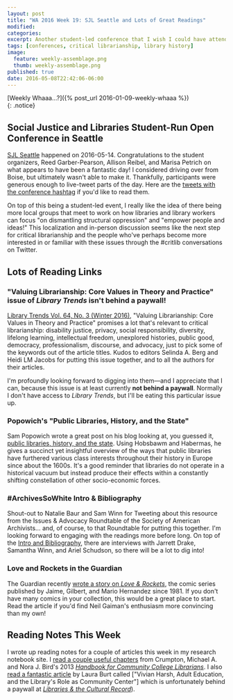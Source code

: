 ```yaml
---
layout: post
title: "WA 2016 Week 19: SJL Seattle and Lots of Great Readings"
modified:
categories: 
excerpt: Another student-led conference that I wish I could have attended, plus more readings related to critical librarianship than you could shake a hashtag at.
tags: [conferences, critical librarianship, library history]
image:
  feature: weekly-assemblage.png
  thumb: weekly-assemblage.png
published: true
date: 2016-05-08T22:42:06-06:00
---
```

  
[Weekly Whaaa…?]({% post_url 2016-01-09-weekly-whaaa %})  
{: .notice}  

## Social Justice and Libraries Student-Run Open Conference in Seattle  

[SJL Seattle](http://sjlseattle.org) happened on 2016-05-14. Congratulations to the student organizers, Reed Garber-Pearson, Allison Reibel, and Marisa Petrich on what appears to have been a fantastic day! I considered driving over from Boise, but ultimately wasn't able to make it. Thankfully, participants were generous enough to live-tweet parts of the day. Here are the [tweets with the conference hashtag](https://twitter.com/search?f=tweets&vertical=default&q=%23sjlseattle&src=typd) if you'd like to read them.  

On top of this being a student-led event, I really like the idea of there being more local groups that meet to work on how libraries and library workers can focus "on dismantling structural oppression" and "empower people and ideas!" This localization and in-person discussion seems like the next step for critical librarianship and the people who've perhaps become more interested in or familiar with these issues through the #critlib conversations on Twitter.   

## Lots of Reading Links  

### "Valuing Librarianship: Core Values in Theory and Practice" issue of _Library Trends_ isn't behind a paywall!   

[Library Trends Vol. 64, No. 3 (Winter 2016)](http://muse.jhu.edu/issue/33352), "Valuing Librarianship: Core Values in Theory and Practice" promises a lot that's relevant to critical librarianship: disability justice, privacy, social responsibility, diversity, lifelong learning, intellectual freedom, unexplored histories, public good, democracy, professionalism, discourse, and advocacy, just to pick some of the keywords out of the article titles. Kudos to editors Selinda A. Berg and Heidi LM Jacobs for putting this issue together, and to all the authors for their articles.   

I'm profoundly looking forward to digging into them—and I appreciate that I can, because this issue is at least currently __not behind a paywall__. Normally I don't have access to _Library Trends_, but I'll be eating this particular issue up.  

### Popowich's "Public Libraries, History, and the State"  

Sam Popowich wrote a great post on his blog looking at, you guessed it, [public libraries, history, and the state](http://redlibrarian.github.io/introduction/2016/05/10/public-libraries-history-state.html). Using Hobsbawm and Habermas, he gives a succinct yet insightful overview of the ways that public libraries have furthered various class interests throughout their history in Europe since about the 1600s. It's a good reminder that libraries do not operate in a historical vacuum but instead produce their effects within a constantly shifting constellation of other socio-economic forces.  

### #ArchivesSoWhite Intro & Bibliography   

Shout-out to Natalie Baur and Sam Winn for Tweeting about this resource from the Issues & Advocacy Roundtable of the Society of American Archivists… and, of course, to that Roundtable for putting this together. I'm looking forward to engaging with the readings more before long. On top of the [Intro and Bibliography](https://issuesandadvocacy.wordpress.com/2016/04/18/archivessowhite-intro-bibliography/), there are interviews with Jarrett Drake, Samantha Winn, and Ariel Schudson, so there will be a lot to dig into!    


### Love and Rockets in the Guardian   

The Guardian recently [wrote a story on _Love & Rockets_](http://www.theguardian.com/books/2016/may/10/theres-nothing-like-it-in-comics-how-love-and-rockets-broke-the-rules), the comic series published by Jaime, Gilbert, and Mario Hernandez since 1981. If you don't have many comics in your collection, this would be a great place to start. Read the article if you'd find Neil Gaiman's enthusiasm more convincing than my own!   

## Reading Notes This Week  

I wrote up reading notes for a couple of articles this week in my research notebook site. I [read a couple useful chapters]({{site.url}}/research-notebook/2016/crumpton-and-bird-handbook-for-community-college-librarians-2013/) from Crumpton, Michael A. and Nora J. Bird's 2013 [_Handbook for Community College Librarians_](http://www.worldcat.org/oclc/805057822). I also [read a fantastic article]({{site.url}}/research-notebook/2016/burt-vivian-harsh-adult-ed-librarys-role-as-community-center-2009/) by Laura Burt called ["Vivian Harsh, Adult Education, and the Library's Role as Community Center"] which is unfortunately behind a paywall at [_Libraries & the Cultural Record_](http://www.worldcat.org/oclc/5547063193)).      

